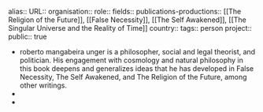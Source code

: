 alias::
URL::
organisation::
role::
fields::
publications-productions:: [[The Religion of the Future]], [[False Necessity]], [[The Self Awakened]], [[The Singular Universe and the Reality of Time]] 
country::
tags:: person
project::
public:: true

- roberto mangabeira unger is a philosopher, social and legal theorist, and politician. His engagement with cosmology and natural philosophy in this book deepens and generalizes ideas that he has developed in False Necessity, The Self Awakened, and The Religion of the Future, among other writings.
-
-